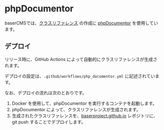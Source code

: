 # phpDocumentor

baserCMSでは、[クラスリファレンス](https://baserproject.github.io/5/plugin/reference/) の作成に [phpDocumentor](https://www.phpdoc.org/) を使用しています。

## デプロイ
リリース時に、GitHub Actions によって自動的にクラスリファレンスが生成されます。

デプロイの設定は、`.github/workflows/php_documentor.yml` に記述されています。

なお、デプロイの流れは次のとおりです。

1. Docker を使用して、phpDocumentor を実行するコンテナを起動します。
2. phpDocumentor によって、クラスリファレンスが生成されます。
3. 生成されたクラスリファレンスを、[baserproject.github.io](https://github.com/baserproject/baserproject.github.io) レポジトリに、git push することでデプロイします。



